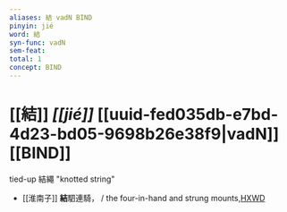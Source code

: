 ```yaml
---
aliases: 結 vadN BIND
pinyin: jié
word: 結
syn-func: vadN
sem-feat: 
total: 1
concept: BIND 
---
```

# [[結]] *[[jié]]*  [[uuid-fed035db-e7bd-4d23-bd05-9698b26e38f9|vadN]] [[BIND]]
tied-up 結繩 "knotted string"
 - [[淮南子]] **結**駟連騎， / the four-in-hand and strung mounts,[HXWD](https://hxwd.org/textview.html?location=KR3j0010_tls_011-2a.41)